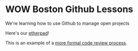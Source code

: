 # WOW Boston Github Lessons

We're learning how to use Github to manage open projects

Here's our [etherpad](https://public.etherpad-mozilla.org/p/mozwow-aug2017)! 

This is an example of a [more formal code review process](https://docs.google.com/document/d/1WVfFlyrqrOY6Yn0MWAxz55nUBamXyPp11_OvOFCsP88/edit#heading=h.ulgzfsmscoqy).
